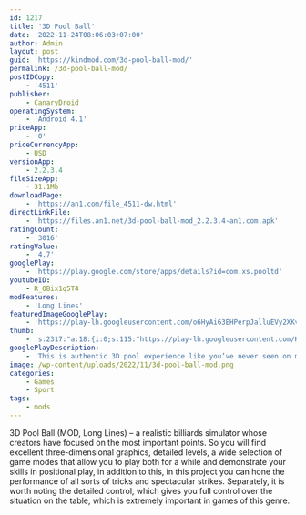 ```yaml
---
id: 1217
title: '3D Pool Ball'
date: '2022-11-24T08:06:03+07:00'
author: Admin
layout: post
guid: 'https://kindmod.com/3d-pool-ball-mod/'
permalink: /3d-pool-ball-mod/
postIDCopy:
    - '4511'
publisher:
    - CanaryDroid
operatingSystem:
    - 'Android 4.1'
priceApp:
    - '0'
priceCurrencyApp:
    - USD
versionApp:
    - 2.2.3.4
fileSizeApp:
    - 31.1Mb
downloadPage:
    - 'https://an1.com/file_4511-dw.html'
directLinkFile:
    - 'https://files.an1.net/3d-pool-ball-mod_2.2.3.4-an1.com.apk'
ratingCount:
    - '3016'
ratingValue:
    - '4.7'
googlePlay:
    - 'https://play.google.com/store/apps/details?id=com.xs.pooltd'
youtubeID:
    - R_OBix1q5T4
modFeatures:
    - 'Long Lines'
featuredImageGooglePlay:
    - 'https://play-lh.googleusercontent.com/o6HyAi63EHPerpJalluEVy2XKvlxA2aoX75nFRsYwpqyLtH-HhgzxIBQ1DwZzw3Zig'
thumb:
    - 's:2317:"a:18:{i:0;s:115:"https://play-lh.googleusercontent.com/K6uCwlGsLaNKtpyfO00kMjbSxp5Q3Dt1fO6oen_jnPdmSVWAA155Vm07yPWvOCFYUFg=w526-h296";i:1;s:114:"https://play-lh.googleusercontent.com/QPKyYvblNJPNuf5DMrkYFXaUHpvoWONwtokJJiCCZxLUNkyiqJunXWNza94oDBo_vw=w526-h296";i:2;s:115:"https://play-lh.googleusercontent.com/seQyu6PKOO_wW1--GD8hiK78AZFaCxA667NSvE91OeEu9lIhX8xGZjgmayhYuM8mNj8=w526-h296";i:3;s:114:"https://play-lh.googleusercontent.com/qqusy2I8qZndj01Or2zvvWErs6ywCViFnivyg6ELzMG03Qx7pgQEs9c-HWqzNXqkKQ=w526-h296";i:4;s:115:"https://play-lh.googleusercontent.com/vdyUdxl8D4eLq5ET2Ho8N1PfBLo7jECuKrX-d5lliHD6jTgnfko0qAXAIDEVmXoUJR0=w526-h296";i:5;s:115:"https://play-lh.googleusercontent.com/KjiRlZXjVnCi7XXJ2Ri-vM28wNXe05dK07HE4BjNpZSxjw2c0i1vqWSWl1PmLxAfk0w=w526-h296";i:6;s:114:"https://play-lh.googleusercontent.com/2c5VNpiQB58SfdpDEi7LxjqOnIwcVtYoeK5h9_7QIzysjtnxKyzwTJ30Ny8oqGP6kQ=w526-h296";i:7;s:114:"https://play-lh.googleusercontent.com/-YnTu2eB9Mb7PgtW9HSmZXS2uJ1s_MO5o948IXMfOawqSYWZL6hm5waQ6kFV69M6vQ=w526-h296";i:8;s:115:"https://play-lh.googleusercontent.com/dTBOWWwjEbY_SAZPm0YperzXVvuNs7Xi5JmLXjLTeUben3GGv9rFLsS_pOQxT3zBptw=w526-h296";i:9;s:116:"https://play-lh.googleusercontent.com/ciCGw2Moxl8n_nokP-t9UR4av4lnnTXscSkazp6qb2IlRMBbMOvGHma11XFlC5o37-Kc=w526-h296";i:10;s:116:"https://play-lh.googleusercontent.com/GMbPqf_FAxjbrASZve21pgV6AVv9zw8mVN3X0PNSmqF2B8s25Orm4NrRckiiPVRzbtfN=w526-h296";i:11;s:115:"https://play-lh.googleusercontent.com/9MH8L3yxTT6KQ45ftFrEXaxrW01FOvlEiNRB1k2LkMZAaf_0siW3tQ-e5ISwijCBPVk=w526-h296";i:12;s:115:"https://play-lh.googleusercontent.com/Il7GtZnigz7rAO3ny3yv7w0knNJxIcx-EC34j6nT7WkxFE8X5uvPgAnm5m9JIzh8vII=w526-h296";i:13;s:115:"https://play-lh.googleusercontent.com/ZlnbtWKQQaKArEeQC2ocUHmwFa2T_Kfw-oWfVhhSsbDIbQ13Gub_o2abtU4qhm40nXc=w526-h296";i:14;s:114:"https://play-lh.googleusercontent.com/0vjkeyr4RHzJX6bb9qr9S0NLZ1I4EEMu8RF_0poA6uhzumuIW9U4DA_uQQeFndHyYw=w526-h296";i:15;s:114:"https://play-lh.googleusercontent.com/-76FRypofVGbzDWxhOg40pxxZpBem2reS_LZzzHuD-mZnj_QsmY7vMxz-9vKM_ifMw=w526-h296";i:16;s:116:"https://play-lh.googleusercontent.com/x5FxcqqB1rcd7OljDT9JKt7wCHRde7aiZz2oL_EU0KeBVprbyfW3oWwqwWUvgFXc3C_H=w526-h296";i:17;s:116:"https://play-lh.googleusercontent.com/_E2on18lknwX21stKBuBmiyPZ8r832bc4Xa_WBgnyVoc8YmdLnm-ZA0zMsxq6NLNkV51=w526-h296";}";'
googlePlayDescription:
    - 'This is authentic 3D pool experience like you’ve never seen on mobile. Unlike other pool games, 3D Pool Ball offers playing pool (a.k.a pocket billiards) in 3D view as it should be played in real world.. Capture the spotlight in the pubs & pool halls and build you legacy in the most realistic pool game on the planet. Compete against other real players from all around the world or enter tournaments to win trophies against skilled pool players. How about a nice game of pool?. - Impressive visuals, great animations and double fun'
image: /wp-content/uploads/2022/11/3d-pool-ball-mod.png
categories:
    - Games
    - Sport
tags:
    - mods
---
```


3D Pool Ball (MOD, Long Lines) – a realistic billiards simulator whose creators have focused on the most important points. So you will find excellent three-dimensional graphics, detailed levels, a wide selection of game modes that allow you to play both for a while and demonstrate your skills in positional play, in addition to this, in this project you can hone the performance of all sorts of tricks and spectacular strikes. Separately, it is worth noting the detailed control, which gives you full control over the situation on the table, which is extremely important in games of this genre.